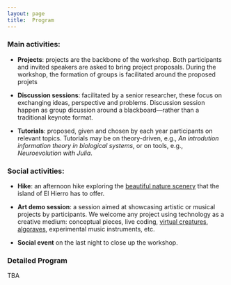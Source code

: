 ```yaml
---
layout: page
title:  Program
---
```



### Main activities:

-   **Projects**: projects are the backbone of the workshop. Both participants and invited speakers are asked to bring project proposals. During the workshop, the formation of groups is facilitated around the proposed projets 

-   **Discussion sessions**: facilitated by a senior researcher, these focus on exchanging ideas, perspective and problems. Discussion session happen as group dicussion around a blackboard—rather than a traditional keynote format.

-   **Tutorials**: proposed, given and chosen by each year participants on relevant topics. Tutorials may be on theory-driven, e.g., *An introdution information theory in biological systems*, or on tools, e.g., *Neuroevolution with Julia*.

<!-- -   **Project presentation**: the last day of the workshop, teams have a chance to present their early results. -->


### Social activities:

-   **Hike**: an afternoon hike exploring the [beautiful nature scenery](https://elhierro.travel/en/what-to-do/hiking/) that the island of El Hierro has to offer. 

-   **Art demo session**: a session aimed at showcasing artistic or musical projects by participants. We welcome any project using technology as a creative medium: conceptual pieces, live coding, [virtual creatures](https://sites.google.com/view/vcc-2024),  [algoraves](https://en.wikipedia.org/wiki/Algorave), experimental music instruments, etc.

-   **Social event** on the last night to close up the workshop.


### Detailed Program 

TBA

<!-- <img src="/assets/images/program.png" width="100%"/> -->
